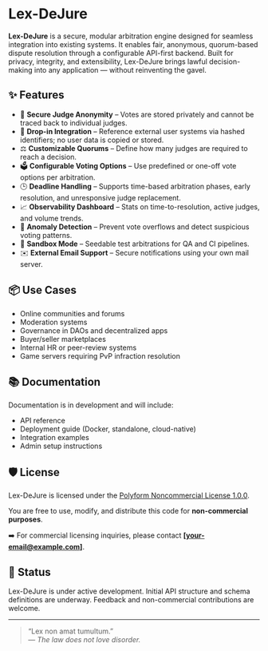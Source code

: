 # Lex-DeJure

**Lex-DeJure** is a secure, modular arbitration engine designed for seamless integration into existing systems. It enables fair, anonymous, quorum-based dispute resolution through a configurable API-first backend. Built for privacy, integrity, and extensibility, Lex-DeJure brings lawful decision-making into any application — without reinventing the gavel.

## ✨ Features

- 🔐 **Secure Judge Anonymity** – Votes are stored privately and cannot be traced back to individual judges.
- 🧩 **Drop-in Integration** – Reference external user systems via hashed identifiers; no user data is copied or stored.
- ⚖️ **Customizable Quorums** – Define how many judges are required to reach a decision.
- 🗳 **Configurable Voting Options** – Use predefined or one-off vote options per arbitration.
- 🕒 **Deadline Handling** – Supports time-based arbitration phases, early resolution, and unresponsive judge replacement.
- 📈 **Observability Dashboard** – Stats on time-to-resolution, active judges, and volume trends.
- 🚨 **Anomaly Detection** – Prevent vote overflows and detect suspicious voting patterns.
- 🧪 **Sandbox Mode** – Seedable test arbitrations for QA and CI pipelines.
- ✉️ **External Email Support** – Secure notifications using your own mail server.

## 📦 Use Cases

- Online communities and forums
- Moderation systems
- Governance in DAOs and decentralized apps
- Buyer/seller marketplaces
- Internal HR or peer-review systems
- Game servers requiring PvP infraction resolution

## 📚 Documentation

Documentation is in development and will include:
- API reference
- Deployment guide (Docker, standalone, cloud-native)
- Integration examples
- Admin setup instructions

## 🛡 License

Lex-DeJure is licensed under the [Polyform Noncommercial License 1.0.0](https://polyformproject.org/licenses/noncommercial/1.0.0/).

You are free to use, modify, and distribute this code for **non-commercial purposes**.

➡️ For commercial licensing inquiries, please contact **[your-email@example.com]**.

## 🚧 Status

Lex-DeJure is under active development. Initial API structure and schema definitions are underway. Feedback and non-commercial contributions are welcome.

---

> “Lex non amat tumultum.”  
> — *The law does not love disorder.*

